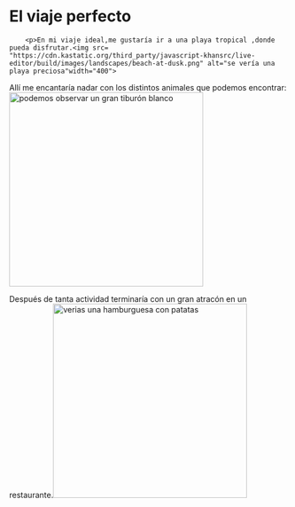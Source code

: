 <!DOCTYPE HTML>
<html>
    <head>
        <title>Derivado de "Desafío: un viaje de ensueño"</title>
        <meta charset="utf-8">
    </head>
    <body>
        <h1>El viaje perfecto</h1>
        
        <p>En mi viaje ideal,me gustaría ir a una playa tropical ,donde pueda disfrutar.<img src= "https://cdn.kastatic.org/third_party/javascript-khansrc/live-editor/build/images/landscapes/beach-at-dusk.png" alt="se vería una playa preciosa"width="400">
  </p>      
        <p>Allí me encantaría nadar con los distintos animales que podemos encontrar:<img src="https://cdn.kastatic.org/third_party/javascript-khansrc/live-editor/build/images/animals/shark.png" alt="podemos observar un gran tiburón blanco"width="350">
</p>
         <p>Después de tanta actividad terminaría con un gran atracón en un restaurante.<img src="https://cdn.kastatic.org/third_party/javascript-khansrc/live-editor/build/images/food/hamburger.png" alt="verias una hamburguesa con patatas"width="350">
             
 </p>
        
 </body>
</html>
